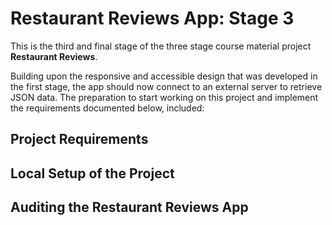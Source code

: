 <h1>Restaurant Reviews App: Stage 3</h1>
This is the third and final stage of the three stage course material project <b>Restaurant Reviews</b>.

Building upon the responsive and accessible design that was developed in the first stage, the app should now connect to an external server
to retrieve JSON data. The preparation to start working on this project and implement the requirements documented below, included:

 
<h2>Project Requirements</h2>

<h2>Local Setup of the Project</h2>

<h2>Auditing the Restaurant Reviews App</h2>



